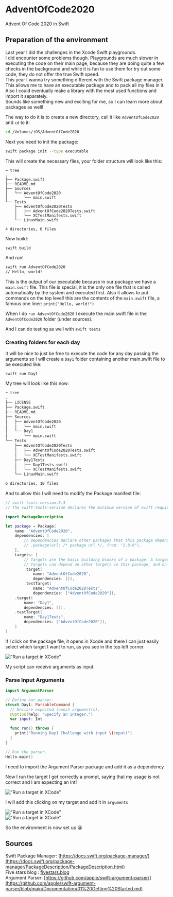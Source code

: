 # AdventOfCode2020
 Advent Of Code 2020 in Swift

## Preparation of the environment

Last year I did the challenges in the Xcode Swift playgrounds.  
I did encounter some problems though. Playgrounds are much slower in executing the code on their main page, because they are doing quite a few checks in the background and while it is fun to use them for try out some code, they do not offer the true Swift speed.  
This year I wanna try something different with the Swift package manager. This allows me to have an executable package and to pack all my files in it.  
Also I could eventually make a library with the most used functions and import it separately.  
Sounds like something new and exciting for me, so I can learn more about packages as well!  

The way to do it is to create a new directory, call it like `AdventOfCode2020` and `cd` to it:  
```bash
cd /Volumes/iOS/AdventOfCode2020
```
Next you need to init the package:  

```bash
swift package init --type executable
```

This will create the necessary files, your folder structure will look like this:  

```
➜ tree
.
├── Package.swift
├── README.md
├── Sources
│   └── AdventOfCode2020
│       └── main.swift
└── Tests
    ├── AdventOfCode2020Tests
    │   ├── AdventOfCode2020Tests.swift
    │   └── XCTestManifests.swift
    └── LinuxMain.swift

4 directories, 6 files
```
Now build:

```bash
swift build
```
And run!

```bash
swift run AdventOfCode2020
// Hello, world!
```
This is the output of our executable because in our package we have a `main.swift` file. This file is special, it is the only one file that is called automatically by the system and executed first. Also it allows to put commands on the top level!
this are the contents of the `main.swift` file, a famous one liner: `print("Hello, world!")`

When I do `run AdventOfCode2020` I execute the main swift file in the `AdventOfCode2020` folder (under sources).

And I can do testing as well with `swift tests`


### Creating folders for each day
It will be nice to just be free to execute the code for any day passing the arguments so I will create a `Day1` folder containing another main.swift file to be executed like:

`swift run Day1`

My tree will look like this now:  

```bash
➜ tree
.
├── LICENSE
├── Package.swift
├── README.md
├── Sources
│   ├── AdventOfCode2020
│   │   └── main.swift
│   └── Day1
│       └── main.swift
└── Tests
    ├── AdventOfCode2020Tests
    │   ├── AdventOfCode2020Tests.swift
    │   └── XCTestManifests.swift
    ├── Day1Tests
    │   ├── Day1Tests.swift
    │   └── XCTestManifests.swift
    └── LinuxMain.swift

6 directories, 10 files
```

And to allow this I will need to modify the Package manifest file:

```swift
// swift-tools-version:5.3
// The swift-tools-version declares the minimum version of Swift required to build this package.

import PackageDescription

let package = Package(
    name: "AdventOfCode2020",
    dependencies: [
        // Dependencies declare other packages that this package depends on.
        // .package(url: /* package url */, from: "1.0.0"),
    ],
    targets: [
        // Targets are the basic building blocks of a package. A target can define a module or a test suite.
        // Targets can depend on other targets in this package, and on products in packages this package depends on.
        .target(
            name: "AdventOfCode2020",
            dependencies: []),
        .testTarget(
            name: "AdventOfCode2020Tests",
            dependencies: ["AdventOfCode2020"]),
	.target(
		name: "Day1",
		dependencies: []),
	.testTarget(
		name: "Day1Tests",
		dependencies: ["AdventOfCode2020"]),
    ]
)


```
If I click on the package file, it opens in Xcode and there I can just easily select which target I want to run, as you see in the top left corner.

!["Run a target in XCode"](/images/aoc1.png)

My script can receive arguments as input. 

### Parse Input Arguments

```swift
import ArgumentParser

// Define our parser.
struct Day1: ParsableCommand {
  // Declare expected launch argument(s).
  @Option(help: "Specify an Integer.")
  var input: Int

  func run() throws {
	print("Running Day1 Challenge with input \(input)")
  }
}

// Run the parser.
Hello.main()
```

I need to import the Argument Parser package and add it as a dependency

Now I run the target I get correctly a prompt, saying that my usage is not correct and I am expecting an Int! 

!["Run a target in XCode"](/images/aoc2.png)

I will add this clicking on my target and add it in `arguments`

!["Run a target in XCode"](/images/aoc3.png)  
!["Run a target in XCode"](/images/aoc4.png)  


So the environment is now set up 😀

## Sources

Swift Package Manager: [https://docs.swift.org/package-manager/](https://docs.swift.org/package-manager/PackageDescription/PackageDescription.html)  
Five stars blog : [fivestars.blog](https://fivestars.blog/code/ultimate-guide-swift-executables.html)  
Argument Parser: [https://github.com/apple/swift-argument-parser/](https://github.com/apple/swift-argument-parser/blob/main/Documentation/01%20Getting%20Started.md)
